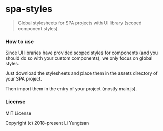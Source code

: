 # spa-styles
> Global stylesheets for SPA projects with UI library (scoped component styles).

### How to use
Since UI libraries have provided scoped styles for components (and you should do so with your custom components), we only focus on global styles.

Just download the stylesheets and place them in the assets directory of your SPA project. 

Then import them in the entry of your project (mostly main.js).


### License
MIT License

Copyright (c) 2018-present Li Yungtsan
